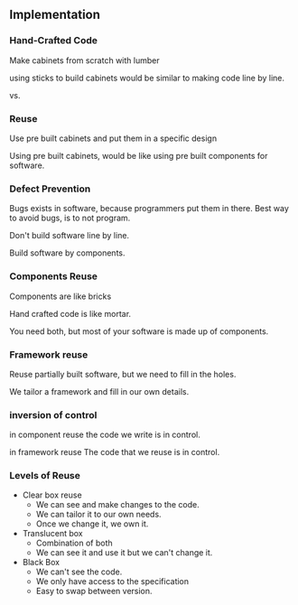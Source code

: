 ## Implementation

### Hand-Crafted Code

Make cabinets from scratch with lumber

using sticks to build cabinets would be similar to making code line by line.

vs. 

### Reuse 

Use pre built cabinets and put them in a specific design

Using pre built cabinets, would be like using pre built components for software.

### Defect Prevention

Bugs exists in software, because programmers put them in there.
Best way to avoid bugs, is to not program.

Don't build software line by line.

Build software by components.

### Components Reuse

Components are like bricks

Hand crafted code is like mortar.

You need both, but most of your software is made up of components.

### Framework reuse

Reuse partially built software, but we need to fill in the holes.

We tailor a framework and fill in our own details.


### inversion of control

in component reuse
the code we write is in control.

in framework reuse
The code that we reuse is in control.

### Levels of Reuse

- Clear box reuse
	- We can see and make changes to the code.
	- We can tailor it to our own needs.
	- Once we change it, we own it.
- Translucent box
	- Combination of both
	- We can see it and use it but we can't change it.
- Black Box
	- We can't see the code.
	- We only have access to the specification
	- Easy to swap between version.